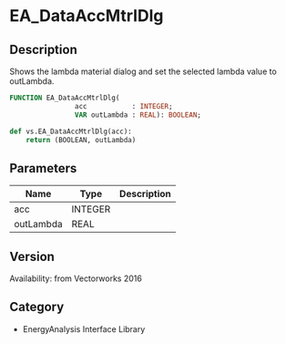 # EA_DataAccMtrlDlg

## Description
Shows the lambda material dialog and set the selected lambda value to outLambda.

```pascal
FUNCTION EA_DataAccMtrlDlg(
				acc           : INTEGER;
				VAR outLambda : REAL): BOOLEAN;
```

```python
def vs.EA_DataAccMtrlDlg(acc):
    return (BOOLEAN, outLambda)
```

## Parameters
|Name|Type|Description|
|---|---|---|
|acc|INTEGER|   |
|outLambda|REAL|   |

## Version
Availability: from Vectorworks 2016

## Category
* EnergyAnalysis Interface Library

